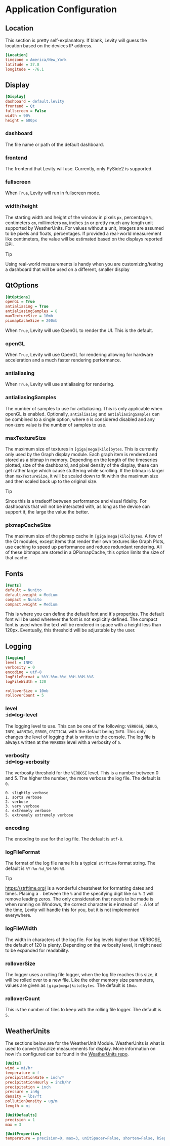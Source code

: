 # Application Configuration

## Location  <!-- {docsify-ignore} -->

This section is pretty self-explanatory. If blank, Levity will guess the location based on the devices IP address.

```ini
[Location]
timezone = America/New_York
latitude = 37.8
longitude = -76.1
```

## Display

```ini
[Display]
dashboard = default.levity
frontend = Qt
fullscreen = False
width = 90%
height = 600px
```

### <div class=mono>dashboard</div>

The file name or path of the default dashboard.

### <div class=mono>frontend</div> 

The frontend that Levity will use. Currently, only PySide2 is supported.

### <div class=mono>fullscreen</div> 

When ```True```, Levity will run in fullscreen mode.

### <div class=mono>width/height</div> 

The starting width and height of the window in pixels `px`, percentage `%`, centimeters `cm`, millimeters `mm`, inches `in` or pretty much any length unit supported by WeatherUnits. For values without a unit, integers are assumed to be
pixels and floats, percentages.
If provided a real-world measurement like centimeters, the value will be estimated based on the displays reported DPI.

> [!TIP]
> Using real-world measurements is handy when you are customizing/testing a dashboard that will be used on a different, smaller display


## QtOptions

```ini
[QtOptions]
openGL = True
antialiasing = True
antialiasingSamples = 8
maxTextureSize = 10mb
pixmapCacheSize = 200mb
```

When ```True```, Levity will use OpenGL to render the UI. This is the default.

### <div class=mono>openGL</div> 

When ```True```, Levity will use OpenGL for rendering allowing for hardware acceleration and a much faster rendering performance.

### <div class=mono>antialiasing</div> 

When ```True```, Levity will use antialiasing for rendering.

### <div class=mono>antialiasingSamples</div> 

The number of samples to use for antialiasing. This is only applicable when openGL is enabled. Optionally, `antialiasing` and `antialiasingSamples` can be combined to a single option, where `0` is considered disabled and any non-zero
value is the number of samples to use.

### <div class=mono>maxTextureSize</div> 

The maximum size of textures in `[giga|mega|kilo]bytes`. This is currently only used by the Graph display module. Each graph item is rendered and stored as a bitmap in memory. Depending on the length of the timeseries plotted, size of the
dashboard, and pixel density of the display, these can get rather large which cause stuttering while scrolling. If the bitmap is larger than `maxTextureSize`, it will be scaled down to fit within the maximum size and then scaled back up to
the original size.

> [!TIP]
> Since this is a tradeoff between performance and visual fidelity. For dashboards that will not be interacted with, as long as the device can support it, the large the value the better.

### <div class=mono>pixmapCacheSize</div> 

The maximum size of the pixmap cache in `[giga|mega|kilo]bytes`. A few of the Qt modules, except items that render their own textures like Graph Plots, use caching to speed up performance and reduce redundant rendering. All of these bitmaps
are stored in a QPixmapCache, this option limits the size of that cache.


## Fonts

```ini
[Fonts]
default = Nunito
default.weight = Medium
compact = Nunito
compact.weight = Medium
```

This is where you can define the default font and it's properties. The default font will be used wherever the font is not explicitly defined.
The compact font is used when the text will be rendered in space with a height less than 120px. Eventually, this threshold will be adjustable by the user.


## Logging

```ini
[Logging]
level = INFO
verbosity = 0
encoding = utf-8
logFileFormat = %%Y-%%m-%%d_%%H-%%M-%%S
logFileWidth = 120

rolloverSize = 10mb
rolloverCount = 5
```

### <div class=mono>level</div> :id=log-level

The logging level to use. This can be one of the following: `VERBOSE`, `DEBUG`, `INFO`, `WARNING`, `ERROR`, `CRITICAL` with the default being `INFO`. This only changes the level of logging that is written to the console. The log file is
always written at the `VERBOSE` level with a verbosity of `5`.

<!-- panels:start -->

<!-- div:left-panel -->

### <div class=mono>verbosity</div> :id=log-verbosity

The verbosity threshold for the `VERBOSE` level. This is a number between 0 and 5. The higher the number, the more verbose the log file. The default is `0`.


<!-- div:right-panel -->

``` Verbosity Levels
0. slightly verbose
1. sorta verbose
2. verbose
3. very verbose
4. extremely verbose
5. extremely extremely verbose
```

<!-- panels:end -->


### <div class=mono>encoding</div> 

The encoding to use for the log file. The default is `utf-8`.

### <div class=mono>logFileFormat</div> 

The format of the log file name It is a typical `strftime` format string. The default is `%Y-%m-%d_%H-%M-%S`.
> [!TIP]
> https://strftime.org/ is a wonderful cheatsheet for formatting dates and times. Placing a `-` between the `%` and the specifying digit like so `%-I` will remove leading zeros. The only consideration that needs to be made is when running
> on Windows, the correct character is `#` instead of `-`. A lot of the time, Levity will handle this for you, but it is not implemented everywhere.

### <div class=mono>logFileWidth</div> 

The width in characters of the log file. For log levels higher than VERBOSE, the default of 120 is plenty. Depending on the verbosity level, it might need to be expanded for readability.

### <div class=mono>rolloverSize</div> 

The logger uses a rolling file logger, when the log file reaches this size, it will be rolled over to a new file. Like the other memory size parameters, values are given as `[giga|mega|kilo]bytes`. The default is `10mb`.

### <div class=mono>rolloverCount</div> 

This is the number of files to keep with the rolling file logger. The default is `5`.


## WeatherUnits <!-- {docsify-ignore} -->

The sections below are for the WeatherUnit Module. WeatherUnits is what is used to convert/localize measurements for display. More information on how it's configured can be found in
the [WeatherUnits repo](https://github.com/noblecloud/WeatherUnits).

```ini
[Units]
wind = mi/hr
temperature = f
precipitationRate = inch/*
precipitationHourly = inch/hr
precipitation = inch
pressure = inHg
density = lbs/ft
pollutionDensity = ug/m
length = mi

[UnitDefaults]
precision = 1
max = 3

[UnitProperties]
temperature = precision=0, max=3, unitSpacer=False, shorten=False, kSeparator=True, decorator=º, showUnit=False
```